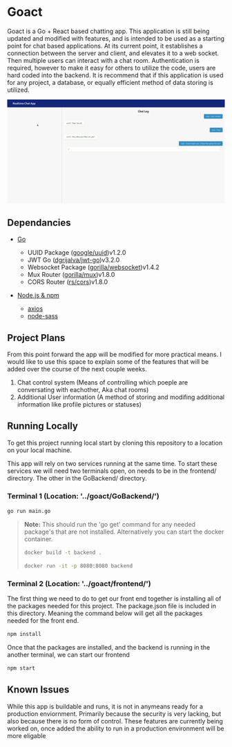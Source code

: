 # Goact
Goact is a Go + React based chatting app. This application is still being updated and modified with features, and is intended to be used as a starting point for chat based applications. At its current point, it establishes a connection between the server and client, and elevates it to a web socket. Then multiple users can interact with a chat room. Authentication is required, however to make it easy for others to utilize the code, users are hard coded into the backend. It is recommend that if this application is used for any project, a database, or equally efficient method of data storing is utilized.

<p align="center">
  <img src="https://github.com/Syssos/goact/blob/main/GoactExample.png" alt="goact example img"/>
</p>

## Dependancies
- [Go](https://golang.org/)
	* UUID Package ([google/uuid](https://github.com/google/uuid))v1.2.0
	* JWT Go ([dgrijalva/jwt-go](https://github.com/dgrijalva/jwt-go))v3.2.0
	* Websocket Package ([gorilla/websocket](https://github.com/gorilla/websocket))v1.4.2
	* Mux Router ([gorilla/mux](https://github.com/gorilla/mux))v1.8.0
	* CORS Router ([rs/cors](https://github.com/rs/cors))v1.8.0

- [Node.js & npm](https://docs.npmjs.com/downloading-and-installing-node-js-and-npm)
	* [axios](https://www.npmjs.com/package/axios)
	* [node-sass](https://www.npmjs.com/package/node-sass)

## Project Plans
From this point forward the app will be modified for more practical means. I would like to use this space to explain some of the features that will be added over the course of the next couple weeks.

1. Chat control system (Means of controlling which poeple are conversating with eachother, Aka chat rooms)
2. Additional User information (A method of storing and modifing additional information like profile pictures or statuses)

## Running Locally
To get this project running local start by cloning this repository to a location on your local machine.

This app will rely on two services running at the same time. To start these services we will need two terminals open, on needs to be in the frontend/ directory. The other in the GoBackend/ directory.

### Terminal 1 (Location: '../goact/GoBackend/')

```bash
go run main.go
```

> **Note:** This should run the 'go get' command for any needed package's that are not installed.
> Alternatively you can start the docker container.
> ```bash
> docker build -t backend .
> ```
> ```bash
> docker run -it -p 8080:8080 backend
> ```

### Terminal 2 (Location: '../goact/frontend/')
The first thing we need to do to get our front end together is installing all of the packages needed for this project. The package.json file is included in this directory. Meaning the command below will get all the packages needed for the front end.

```bash
npm install
```

Once that the packages are installed, and the backend is running in the another terminal, we can start our frontend

```bash
npm start
```

## Known Issues

While this app is buildable and runs, it is not in anymeans ready for a production enviornment. Primarily because the security is very lacking, but also because there is no form of control. These features are currently being worked on, once added the ability to run in a production environment will be more eligable
